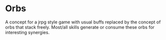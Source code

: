 # Orbs

A concept for a jrpg style game with usual buffs replaced by the concept of orbs that stack freely.
Most/all skills generate or consume these orbs for interesting synergies.
